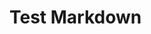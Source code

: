 # Test Markdown

<!-- == imptr: some_importer / begin from: ../../testdata/markdown/simple-before-importer.md#1~2 == -->
<!-- == imptr: some_importer / end == -->

